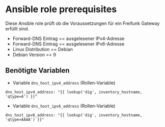 # Ansible role prerequisites

Diese Ansible role prüft ob die Voraussetzungen für ein Freifunk Gateway erfüllt sind.

- Forward-DNS Eintrag == ausgelesener IPv4-Adresse
- Forward-DNS Eintrag == ausgelesener IPv6-Adresse
- Linux Distribution == Debian
- Debian Version == 9

## Benötigte Variablen

- Variable `dns_host_ipv4_address` (Rollen-Variable)
```
dns_host_ipv4_address: "{{ lookup('dig', inventory_hostname, 'qtype=A') }}"
```
- Variable `dns_host_ipv6_address` (Rollen-Variable)
```
dns_host_ipv6_address: "{{ lookup('dig', inventory_hostname, 'qtype=AAAA') }}"
```
